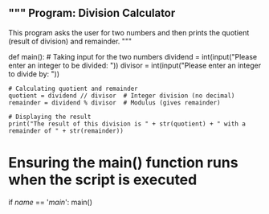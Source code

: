 """
Program: Division Calculator
----------------------------
This program asks the user for two numbers and then prints
the quotient (result of division) and remainder.
"""

def main():
    # Taking input for the two numbers
    dividend = int(input("Please enter an integer to be divided: "))
    divisor = int(input("Please enter an integer to divide by: "))

    # Calculating quotient and remainder
    quotient = dividend // divisor  # Integer division (no decimal)
    remainder = dividend % divisor  # Modulus (gives remainder)

    # Displaying the result
    print("The result of this division is " + str(quotient) + " with a remainder of " + str(remainder))

# Ensuring the main() function runs when the script is executed
if _name_ == '_main_':
    main()